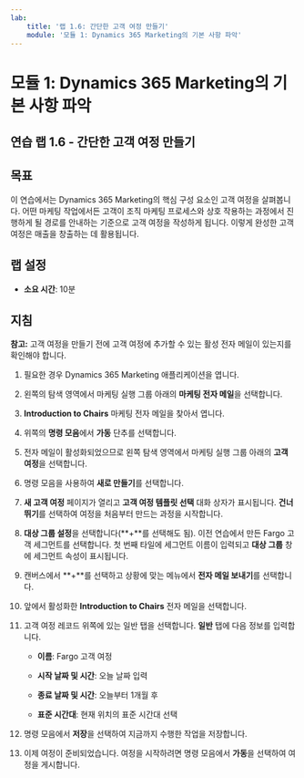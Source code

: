 ```yaml
---
lab:
    title: '랩 1.6: 간단한 고객 여정 만들기'
    module: '모듈 1: Dynamics 365 Marketing의 기본 사항 파악'
---
```


모듈 1: Dynamics 365 Marketing의 기본 사항 파악
========================

## 연습 랩 1.6 - 간단한 고객 여정 만들기

## 목표

이 연습에서는 Dynamics 365 Marketing의 핵심 구성 요소인 고객 여정을 살펴봅니다. 어떤 마케팅 작업에서든 고객이 조직 마케팅 프로세스와 상호 작용하는 과정에서 진행하게 될 경로를 안내하는 기준으로 고객 여정을 작성하게 됩니다. 이렇게 완성한 고객 여정은 매출을 창출하는 데 활용됩니다.

## 랩 설정

  - **소요 시간**: 10분

## 지침

**참고:** 고객 여정을 만들기 전에 고객 여정에 추가할 수 있는 활성 전자 메일이 있는지를 확인해야 합니다. 

1. 필요한 경우 Dynamics 365 Marketing 애플리케이션을 엽니다. 

2. 왼쪽의 탐색 영역에서 마케팅 실행 그룹 아래의 **마케팅 전자 메일**을 선택합니다.

3. **Introduction to Chairs** 마케팅 전자 메일을 찾아서 엽니다. 

4. 위쪽의 **명령 모음**에서 **가동** 단추를 선택합니다. 

5. 전자 메일이 활성화되었으므로 왼쪽 탐색 영역에서 마케팅 실행 그룹 아래의 **고객 여정**을 선택합니다.

6. 명령 모음을 사용하여 **새로 만들기**를 선택합니다. 

7. **새 고객 여정** 페이지가 열리고 **고객 여정 템플릿 선택** 대화 상자가 표시됩니다. **건너뛰기**를 선택하여 여정을 처음부터 만드는 과정을 시작합니다.

8. **대상 그룹 설정**을 선택합니다(**+**를 선택해도 됨). 이전 연습에서 만든 Fargo 고객 세그먼트를 선택합니다. 첫 번째 타일에 세그먼트 이름이 입력되고 **대상 그룹** 창에 세그먼트 속성이 표시됩니다.

9. 캔버스에서 **+**를 선택하고 상황에 맞는 메뉴에서 **전자 메일 보내기**를 선택합니다.

10. 앞에서 활성화한 **Introduction to Chairs** 전자 메일을 선택합니다. 

11. 고객 여정 레코드 위쪽에 있는 일반 탭을 선택합니다. **일반** 탭에 다음 정보를 입력합니다.

	- **이름**: Fargo 고객 여정

	- **시작 날짜 및 시간**: 오늘 날짜 입력

	- **종료 날짜 및 시간**: 오늘부터 1개월 후

	- **표준 시간대**: 현재 위치의 표준 시간대 선택 

12. 명령 모음에서 **저장**을 선택하여 지금까지 수행한 작업을 저장합니다.

13. 이제 여정이 준비되었습니다. 여정을 시작하려면 명령 모음에서 **가동**을 선택하여 여정을 게시합니다.

